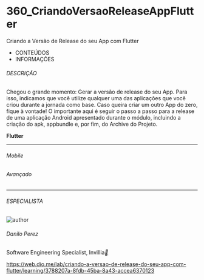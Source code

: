 # 360_CriandoVersaoReleaseAppFlutter
Criando a Versão de Release do seu App com Flutter

- CONTEÚDOS
- INFORMAÇÕES

###### DESCRIÇÃO

Chegou o grande momento: Gerar a versão de release do seu App. Para isso, indicamos que você utilize qualquer uma das aplicações que você criou durante a jornada como base. Caso queira criar um outro App do zero, fique à vontade! O importante aqui é seguir o passo a passo para a release de uma aplicação Android apresentado durante o módulo, incluindo a criação do apk, appbundle e, por fim, do Archive do Projeto.

**Flutter**

------

###### Mobile

###### Avançado

------

###### ESPECIALISTA

![author](https://hermes.dio.me/users/author/photos/40d78e33-9d06-45f8-b010-e3971c8f3108.png)

###### Danilo Perez

Software Engineering Specialist, Invillia[**](https://www.linkedin.com/in/perez-danilo/)



https://web.dio.me/lab/criando-a-versao-de-release-do-seu-app-com-flutter/learning/3788207a-8fdb-45ba-8a43-accea6370123



